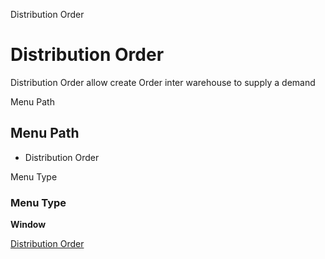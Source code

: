 
Distribution Order
# Distribution Order


Distribution Order allow create Order inter warehouse to supply a demand 

Menu Path
## Menu Path



- Distribution Order

Menu Type
### Menu Type

**Window**


[Distribution Order](../../functional-guide/window/window-distribution-order.md)